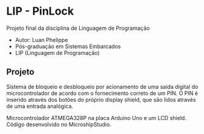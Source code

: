 # LIP - PinLock

Projeto final da disciplina de Linguagem de Programação

* Autor: Luan Phelippe
* Pós-graduação em Sistemas Embarcados
* LIP (Linguagem de Programação)

## Projeto

Sistema de bloqueio e desbloqueio por acionamento de uma saída digital do microcontrolador de acordo com o fornecimento correto de um PIN. O PIN é inserido através dos botões do próprio display shield, que são lidos através de uma entrada analógica.

Microcontrolador ATMEGA328P na placa Arduino Uno e um LCD shield.
Código desenvolvido no MicroshipStudio.